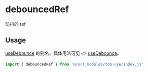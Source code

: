 # debouncedRef

防抖的 ref

## Usage

[useDebounce](/api/utilities/useDebounce) 的别名，具体用法可见 👉 [useDebounce](/api/utilities/useDebounce)。

```js
import { debouncedRef } from '@/uni_modules/tob-use/index.js'
```

